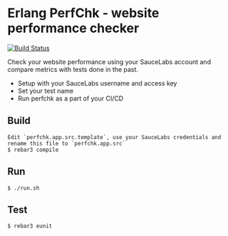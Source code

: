 Erlang PerfChk - website performance checker
============================================

[![Build Status](https://travis-ci.com/paweldudzinski/perfchk.svg?branch=master)](https://travis-ci.com/paweldudzinski/perfchk)

Check your website performance using your SauceLabs account and compare metrics with tests done in the past.
* Setup with your SauceLabs username and access key
* Set your test name
* Run perfchk as a part of your CI/CD

Build
-----

    Edit `perfchk.app.src.template`, use your SauceLabs credentials and rename this file to `perfchk.app.src`
    $ rebar3 compile

Run
-----

    $ ./run.sh


Test
-----

    $ rebar3 eunit
